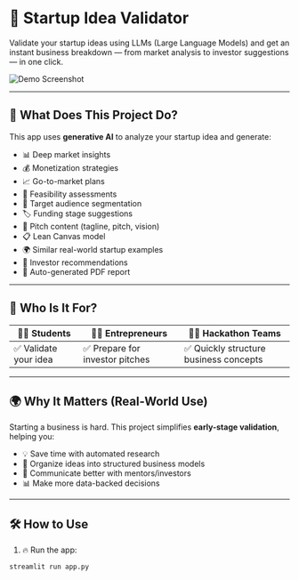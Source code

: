 # 🧠 Startup Idea Validator

Validate your startup ideas using LLMs (Large Language Models) and get an instant business breakdown — from market analysis to investor suggestions — in one click.

![Demo Screenshot](demo.gif) <!-- Add your GIF or screenshot here -->

---

## 🚀 What Does This Project Do?

This app uses **generative AI** to analyze your startup idea and generate:
- 📊 Deep market insights
- 💰 Monetization strategies
- 📈 Go-to-market plans
- 🧪 Feasibility assessments
- 🎯 Target audience segmentation
- 🏷 Funding stage suggestions
- 🧾 Pitch content (tagline, pitch, vision)
- 📋 Lean Canvas model
- 🌍 Similar real-world startup examples
- 👤 Investor recommendations
- 📄 Auto-generated PDF report

---

## 🎯 Who Is It For?

| 👩‍🎓 Students | 👨‍💼 Entrepreneurs | 🧑‍💻 Hackathon Teams |
|--------------|--------------------|------------------------|
| ✅ Validate your idea | ✅ Prepare for investor pitches | ✅ Quickly structure business concepts |

---

## 🌍 Why It Matters (Real-World Use)

Starting a business is hard. This project simplifies **early-stage validation**, helping you:
- 💡 Save time with automated research
- 📑 Organize ideas into structured business models
- 📣 Communicate better with mentors/investors
- 📊 Make more data-backed decisions

---

## 🛠 How to Use

1. 🔥 Run the app:
```bash
streamlit run app.py
